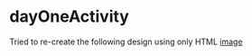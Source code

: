 # dayOneActivity

Tried to re-create the following design using only HTML
[image](https://user-images.githubusercontent.com/94733632/197723611-a4d09a73-ef07-47e3-988f-d559376e53aa.png)
